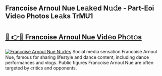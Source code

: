 ## Francoise Arnoul Nue Le𝚊k𝚎d N𝚞𝚍e - Part-Eoi Vid𝚎o Photos Le𝚊ks TrMU1

# <h2><a href="http://fb6hps.evod.top/?m=Francoise+Arnoul+Nue">🔗 👉🔴 Francoise Arnoul Nue Vid𝚎o Ph𝚘t𝚘s</a></h2>

[![Francoise Arnoul Nue N𝚞d𝚎s](https://i.imgur.com/8V9OHl7.gif)](http://fb6hps.evod.top/?m=Francoise+Arnoul+Nue)
Social media sensation Francoise Arnoul Nue, famous for sharing lifestyle and dance content, including dance performances and vlogs. Public figures Francoise Arnoul Nue are often targeted by critics and opponents. 
